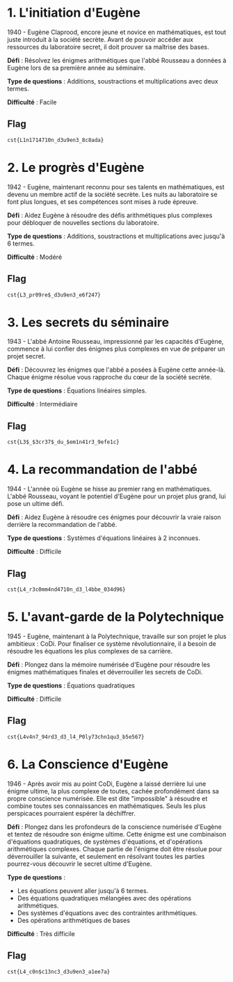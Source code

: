 # 1. L'initiation d'Eugène

1940 - Eugène Claprood, encore jeune et novice en mathématiques, est tout juste introduit à la société secrète. Avant de pouvoir accéder aux ressources du laboratoire secret, il doit prouver sa maîtrise des bases.

**Défi** : Résolvez les énigmes arithmétiques que l'abbé Rousseau a données à Eugène lors de sa première année au séminaire.

**Type de questions** : Additions, soustractions et multiplications avec deux termes.

**Difficulté** : Facile

## Flag

`cst{L1n1714710n_d3u9en3_8c8ada}`

# 2. Le progrès d'Eugène

1942 - Eugène, maintenant reconnu pour ses talents en mathématiques, est devenu un membre actif de la société secrète. Les nuits au laboratoire se font plus longues, et ses compétences sont mises à rude épreuve.

**Défi** : Aidez Eugène à résoudre des défis arithmétiques plus complexes pour débloquer de nouvelles sections du laboratoire.

**Type de questions** : Additions, soustractions et multiplications avec jusqu'à 6 termes.

**Difficulté** : Modéré

## Flag
    
`cst{L3_pr09re$_d3u9en3_e6f247}`

# 3. Les secrets du séminaire

1943 - L'abbé Antoine Rousseau, impressionné par les capacités d'Eugène, commence à lui confier des énigmes plus complexes en vue de préparer un projet secret.

**Défi** : Découvrez les énigmes que l'abbé a posées à Eugène cette année-là. Chaque énigme résolue vous rapproche du cœur de la société secrète.

**Type de questions** : Équations linéaires simples.

**Difficulté** : Intermédiaire

## Flag

`cst{L3$_$3cr37$_du_$em1n41r3_9efe1c}`

# 4. La recommandation de l'abbé

1944 - L'année où Eugène se hisse au premier rang en mathématiques. L'abbé Rousseau, voyant le potentiel d'Eugène pour un projet plus grand, lui pose un ultime défi.

**Défi** : Aidez Eugène à résoudre ces énigmes pour découvrir la vraie raison derrière la recommandation de l'abbé.

**Type de questions** : Systèmes d'équations linéaires à 2 inconnues.

**Difficulté** : Difficile

## Flag

`cst{L4_r3c0mm4nd4710n_d3_l4bbe_034d96}`

# 5. L'avant-garde de la Polytechnique

1945 - Eugène, maintenant à la Polytechnique, travaille sur son projet le plus ambitieux : CoDi. Pour finaliser ce système révolutionnaire, il a besoin de résoudre les équations les plus complexes de sa carrière.

**Défi** : Plongez dans la mémoire numérisée d'Eugène pour résoudre les énigmes mathématiques finales et déverrouiller les secrets de CoDi.

**Type de questions** : Équations quadratiques

**Difficulté** : Difficile

## Flag

`cst{L4v4n7_94rd3_d3_l4_P0ly73chn1qu3_b5e567}`

# 6. La Conscience d'Eugène

1946 - Après avoir mis au point CoDi, Eugène a laissé derrière lui une énigme ultime, la plus complexe de toutes, cachée profondément dans sa propre conscience numérisée. Elle est dite "impossible" à résoudre et combine toutes ses connaissances en mathématiques. Seuls les plus perspicaces pourraient espérer la déchiffrer.

**Défi** : Plongez dans les profondeurs de la conscience numérisée d'Eugène et tentez de résoudre son énigme ultime. Cette énigme est une combinaison d'équations quadratiques, de systèmes d'équations, et d'opérations arithmétiques complexes. Chaque partie de l'énigme doit être résolue pour déverrouiller la suivante, et seulement en résolvant toutes les parties pourrez-vous découvrir le secret ultime d'Eugène.

**Type de questions** :
- Les équations peuvent aller jusqu'à 6 termes.
- Des équations quadratiques mélangées avec des opérations arithmétiques.
- Des systèmes d'équations avec des contraintes arithmétiques.
- Des opérations arithmétiques de bases

**Difficulté** : Très difficile

## Flag
    
`cst{L4_c0n$c13nc3_d3u9en3_a1ee7a}`

